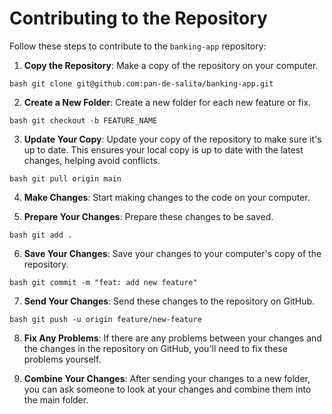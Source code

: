 # Contributing to the Repository

Follow these steps to contribute to the `banking-app` repository:

1. **Copy the Repository**: Make a copy of the repository on your computer.

```
bash git clone git@github.com:pan-de-salita/banking-app.git
```


2. **Create a New Folder**: Create a new folder for each new feature or fix.

```
bash git checkout -b FEATURE_NAME
```


3. **Update Your Copy**: Update your copy of the repository to make sure it's up to date. This ensures your local copy is up to date with the latest changes, helping avoid conflicts.

```
bash git pull origin main
```


4. **Make Changes**: Start making changes to the code on your computer.


5. **Prepare Your Changes**: Prepare these changes to be saved.

```
bash git add .
```


6. **Save Your Changes**: Save your changes to your computer's copy of the repository.

```
bash git commit -m "feat: add new feature"
```


7. **Send Your Changes**: Send these changes to the repository on GitHub.

```
bash git push -u origin feature/new-feature
```


8. **Fix Any Problems**: If there are any problems between your changes and the changes in the repository on GitHub, you'll need to fix these problems yourself.


9. **Combine Your Changes**: After sending your changes to a new folder, you can ask someone to look at your changes and combine them into the main folder.

